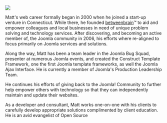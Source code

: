<span class="thumbnail">
<img src="/img/matt_thomas.jpg">
</span>

Matt's web career formally began in 2000 when he joined a start-up venture in Connecticut. While there, he founded <a href="http://betweenbrain.com">betweenbrain</a>™ to aid and empower colleagues and local businesses in need of unique problem solving and technology services. After discovering, and becoming an active member of, the Joomla community in 2006, his efforts where re-aligned to focus primarily on Joomla services and solutions.

Along the way, Matt has been a team leader in the Joomla Bug Squad, presenter at numerous Joomla events, and created the Construct Template Framework, one the first Joomla template frameworks, as well the Joomla Ajax Interface. He is currently a member of Joomla's Production Leadership Team.

He continues his efforts of giving back to the Joomla! Community to further help empower others with technology so that they can independently maintain and update their websites.

As a developer and consultant, Matt works one-on-one with his clients to carefully develop appropriate solutions complimented by client education. He is an avid evangelist of Open Source
